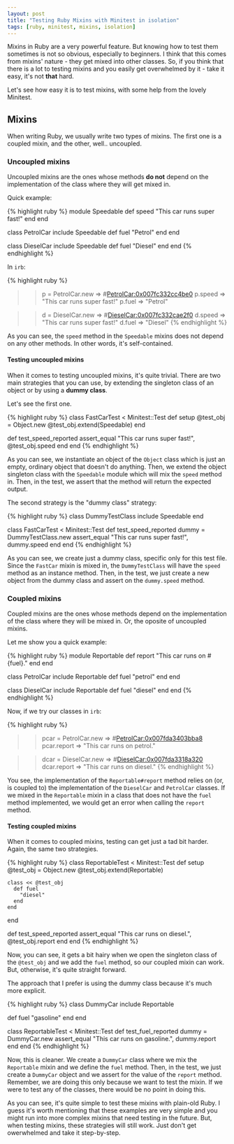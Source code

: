 ```yaml
---
layout: post
title: "Testing Ruby Mixins with Minitest in isolation"
tags: [ruby, minitest, mixins, isolation]
---
```


Mixins in Ruby are a very powerful feature. But knowing how to test them sometimes 
is not so obvious, especially to beginners. I think that this comes from mixins' 
nature - they get mixed into other classes. So, if you think that there is a lot 
to testing mixins and you easily get overwhelmed by it - take it easy, it's not 
**that** hard. 

Let's see how easy it is to test mixins, with some help from the lovely Minitest.

## Mixins

When writing Ruby, we usually write two types of mixins. The first one is a coupled
mixin, and the other, well.. uncoupled.

### Uncoupled mixins

Uncoupled mixins are the ones whose methods **do not** depend on the implementation 
of the class where they will get mixed in. 

Quick example:

{% highlight ruby %}
module Speedable
  def speed
    "This car runs super fast!"
  end
end

class PetrolCar
  include Speedable
  def fuel
    "Petrol"
  end
end

class DieselCar
  include Speedable
  def fuel
    "Diesel"
  end
end
{% endhighlight %}

In `irb`:

{% highlight ruby %}
>> p = PetrolCar.new
=> #<PetrolCar:0x007fc332cc4be0>
>> p.speed
=> "This car runs super fast!"
>> p.fuel
=> "Petrol"

>> d = DieselCar.new
=> #<DieselCar:0x007fc332cae2f0>
>> d.speed
=> "This car runs super fast!"
>> d.fuel
=> "Diesel"
{% endhighlight %}

As you can see, the `speed` method in the `Speedable` mixins does not depend on 
any other methods. In other words, it's self-contained.

#### Testing uncoupled mixins

When it comes to testing uncoupled mixins, it's quite trivial. There are two main
strategies that you can use, by extending the singleton class of an object or by 
using a **dummy class**.

Let's see the first one.

{% highlight ruby %}
class FastCarTest < Minitest::Test 
  def setup
    @test_obj = Object.new
    @test_obj.extend(Speedable)
  end
  
  def test_speed_reported
    assert_equal "This car runs super fast!", @test_obj.speed
  end
end
{% endhighlight %}

As you can see, we instantiate an object of the `Object` class which is just
an empty, ordinary object that doesn't do anything. Then, we extend the object 
singleton class with the `Speedable` module which will mix the `speed` method in.
Then, in the test, we assert that the method will return the expected output.

The second strategy is the "dummy class" strategy:

{% highlight ruby %}
class DummyTestClass
  include Speedable
end

class FastCarTest < Minitest::Test 
  def test_speed_reported
    dummy = DummyTestClass.new
    assert_equal "This car runs super fast!", dummy.speed
  end
end
{% endhighlight %}

As you can see, we create just a dummy class, specific only for this test file. 
Since the `FastCar` mixin is mixed in, the `DummyTestClass` will have the
`speed` method as an instance method. Then, in the test, we just create a new
object from the dummy class and assert on the `dummy.speed` method.

### Coupled mixins

Coupled mixins are the ones whose methods depend on the implementation of the class
where they will be mixed in. Or, the oposite of uncoupled mixins. 

Let me show you a quick example:

{% highlight ruby %}
module Reportable
  def report
    "This car runs on #{fuel}."
  end
end

class PetrolCar
  include Reportable
  def fuel
    "petrol"
  end
end

class DieselCar
  include Reportable
  def fuel
    "diesel"
  end
end
{% endhighlight %}

Now, if we try our classes in `irb`:

{% highlight ruby %}
>> pcar = PetrolCar.new
=> #<PetrolCar:0x007fda3403bba8>
>> pcar.report
=> "This car runs on petrol."

>> dcar = DieselCar.new
=> #<DieselCar:0x007fda3318a320>
>> dcar.report
=> "This car runs on diesel."
{% endhighlight %}

You see, the implementation of the `Reportable#report` method relies on 
(or, is coupled to) the implementation of the `DieselCar` and `PetrolCar` 
classes. If we mixed in the `Reportable` mixin in a class that does not have the 
`fuel` method implemented, we would get an error when calling the `report` method.

#### Testing coupled mixins

When it comes to coupled mixins, testing can get just a tad bit harder. Again, the same two
strategies.
 
{% highlight ruby %}
class ReportableTest < Minitest::Test 
  def setup
    @test_obj = Object.new
    @test_obj.extend(Reportable)

    class << @test_obj
      def fuel
        "diesel"
      end
    end
  end
  
  def test_speed_reported
    assert_equal "This car runs on diesel.", @test_obj.report
  end
end
{% endhighlight %}

Now, you can see, it gets a bit hairy when we open the singleton class of the `@test_obj`
and we add the `fuel` method, so our coupled mixin can work. But, otherwise,
it's quite straight forward.

The approach that I prefer is using the dummy class because it's much more explicit.

{% highlight ruby %}
class DummyCar
  include Reportable

  def fuel
    "gasoline"
  end
end

class ReportableTest < Minitest::Test 
  def test_fuel_reported
    dummy = DummyCar.new
    assert_equal "This car runs on gasoline.", dummy.report
  end
end
{% endhighlight %}

Now, this is cleaner. We create a `DummyCar` class where we mix the `Reportable`
mixin and we define the `fuel` method. Then, in the test, we just create a
`DummyCar` object and we assert for the value of the `report` method. Remember,
we are doing this only because we want to test the mixin. If we were to test any of 
the classes, there would be no point in doing this.


As you can see, it's quite simple to test these mixins with plain-old Ruby. I guess 
it's worth mentioning that these examples are very simple and you might run into 
more complex mixins that need testing in the future. But, when testing mixins, 
these strategies will still work. Just don't get owerwhelmed and take it step-by-step.
